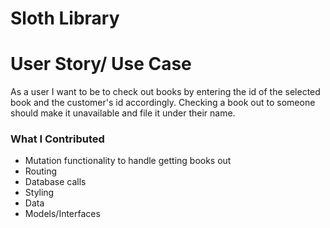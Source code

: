 # Sloth Library 

# User Story/ Use Case
As a user I want to be to check out books by entering the id of the selected book and the customer's id accordingly. Checking a book out to someone should make it unavailable and file it under their name.

### What I Contributed 


* Mutation functionality to handle getting books out
* Routing 
* Database calls
* Styling
* Data
* Models/Interfaces




